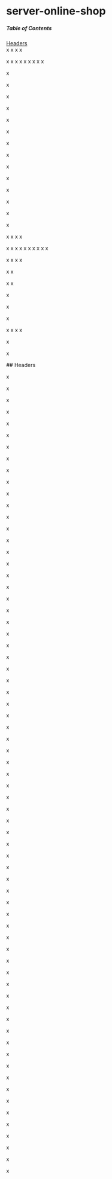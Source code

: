 # server-online-shop

##### Table of Contents  
[Headers](#headers)  
x
x
x
x

x
x
x
x
x
x
x
x
x


x



x



x



x



x



x



x



x



x



x



x



x



x



x


x
x
x
x

x
x
x
x
x
x
x
x
x
x

x
x
x
x

x
x

x
x



x

x


x

x
x
x
x


x

x

<a name="headers"/>
## Headers


x



x



x



x



x



x



x



x

x



x



x



x



x



x



x



x



x



x



x



x



x



x



x



x



x



x



x



x



x



x



x



x



x



x



x



x



x



x



x



x



x



x



x



x



x



x



x



x



x



x



x



x



x



x



x



x



x



x



x



x



x



x



x



x



x



x



x



x



x

